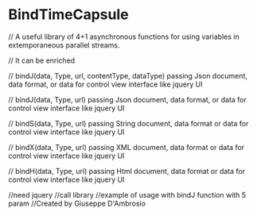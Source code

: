 # BindTimeCapsule
// A useful library of 4+1 asynchronous functions for using variables in extemporaneous parallel streams. 

// It can be enriched

// bindJ(data, Type, url, contentType, dataType) passing Json document, data format, or data for control view interface like jquery UI

// bindJ(data, Type, url) passing Json document, data format, or data for control view interface like jquery UI

// bindS(data, Type, url) passing String document, data format or  data for control view interface like jquery UI

// bindX(data, Type, url) passing XML document, data format or  data for control view interface like jquery UI

// bindH(data, Type, url) passing Html document, data format or data for control view interface like jquery UI

<html>
<head>
//need jquery
<script type="text/javascript" src="https://ajax.googleapis.com/ajax/libs/jquery/1.8.3/jquery.min.js"></script>
//call library
<script type="text/javascript" src="../bindTimeCapsule.JS"></script>
<head>
<body>
//example of usage with bindJ function with 5 param
 <script type="text/javascript">
		$(function () {
			$("#btnGet").click(function () {
					//example to put response in async variable
					;(async () => {
					 const timeCapsule = await bindJ("Name", "POST", "api/AjaxAPI/AjaxMethod", "application/json; charset=utf-8", "json");
					   alert(timeCapsule.Name+" "+timeCapsule.DateTime);
					  })()
		  });
		});
</script>
</body>
</html>
//Created by Giuseppe D'Ambrosio
